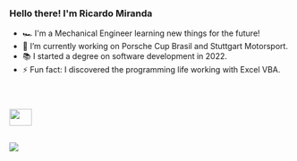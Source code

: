 ### Hello there! I'm Ricardo Miranda

- 🏎️ I'm a Mechanical Engineer learning new things for the future!
- 💼 I’m currently working on Porsche Cup Brasil and Stuttgart Motorsport.
- 📚 I started a degree on software development in 2022.
- ⚡ Fun fact: I discovered the programming life working with Excel VBA.

##

<header>
  <link rel="stylesheet" href="https://cdn.jsdelivr.net/gh/devicons/devicon@v2.15.1/devicon.min.css">
</header>
<div>
  <i class="devicon-python-plain"></i>
  <img align="center" src="https://cdn.jsdelivr.net/gh/devicons/devicon/icons/python/python-original.svg" height="30" width="40"/>
</div>

##

<div>
  <a href="https://www.linkedin.com/in/ricardoptmiranda/" target="_blank"><img src="https://img.shields.io/badge/LinkedIn-0077B5?style=for-the-badge&logo=linkedin&logoColor=white" target="_blank"></a>
</div>
